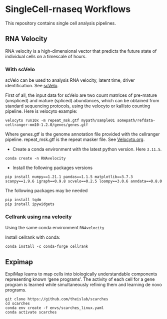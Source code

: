# SingleCell-rnaseq Workflows
This repository contains single cell analysis pipelines. 

## RNA Velocity 

RNA velocity is a high-dimensional vector that predicts the future state of individual cells on a timescale of hours.

### With scVelo

scVelo can be used to analysis RNA velocity, latent time, driver identification. See [scVelo](https://scvelo.readthedocs.io/en/stable/).

First of all, the input data for scVelo are two count matrices of pre-mature (unspliced) and mature (spliced) abundances, which can be obtained from standard sequencing protocols, using the velocyto or kallisto counting pipeline. Here is velocyto example:

```
velocyto run10x -m repeat_msk.gtf mypath/sample01 somepath/refdata-cellranger-mm10-1.2.0/genes/genes.gtf
```
Where genes.gtf is the genome annotation file provided with the cellranger pipeline. repeat_msk.gtf is the repeat masker file. See [Velocyto.org](https://velocyto.org/velocyto.py/index.html).


+ Create a conda environment with the latest  python version. Here ```3.11.5```.
  
``` conda create -n RNAvelocity ```

+ Install the following packages versions
  
``` 
pip install numpy==1.21.1 pandas==1.1.5 matplotlib==3.7.3 scanpy==1.9.6 igraph==0.9.8 scvelo==0.2.5 loompy==3.0.6 anndata==0.8.0
```
The following packages may be needed

```
pip install tqdm
pip install ipywidgets
```
### Cellrank using rna velocity

Using the same conda environment ```RNAvelocity```

Install cellrank with conda:

```conda install -c conda-forge cellrank```

## Expimap

ExpiMap learns to map cells into biologically understandable components representing known ‘gene programs’. The activity of each cell for a gene program is learned while simultaneously refining them and learning de novo programs.

```
git clone https://github.com/theislab/scarches
cd scarches
conda env create -f envs/scarches_linux.yaml
conda activate scarches
```
